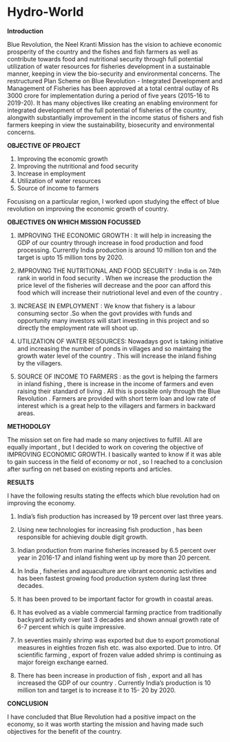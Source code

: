 # Hydro-World

**Introduction**

Blue Revolution, the Neel Kranti Mission has the vision to achieve economic prosperity of the country and the fishes and fish farmers as well as contribute towards food and nutritional security through full potential utilization of water resources for fisheries development in a sustainable manner, keeping in view the bio-security and environmental concerns. The restructured Plan Scheme on Blue Revolution - Integrated Development and Management of Fisheries has been approved at a total central outlay of Rs 3000 crore for implementation during a period of five years (2015-16 to 2019-20). It has many objectives like creating an enabling environment for integrated development of the full potential of fisheries of the country, alongwith substantially improvement in the income status of fishers and fish farmers keeping in view the sustainability, biosecurity and environmental concerns.

**OBJECTIVE OF PROJECT**
1. Improving the economic growth 
2. Improving the nutritional and food security 
3. Increase in employment 
4. Utilization of water resources 
5. Source of income to farmers 

Focusisng on a particular region, I worked upon studying the effect of blue revolution on improving the economic growth of country. 

**OBJECTIVES ON WHICH MISSION FOCUSSED**

1. IMPROVING THE ECONOMIC GROWTH : It will help in increasing the GDP of our country through increase in food production and food processing. Currently India production is around 10 million ton and the target is upto 15 million tons by 2020. 

2. IMPROVING THE NUTRITIONAL AND FOOD SECURITY : India is on 74th rank in world in food security . When we increase the production the price level of the fisheries will decrease and the poor can afford this food which will increase their nutriotional level and even of the country .

3. INCREASE IN EMPLOYMENT : We know that fishery is a labour consuming sector .So when the govt provides with funds and opportunity many investors will start investing in this project and so directly the employment rate will shoot up. 

4. UTILIZATION OF WATER RESOURCES: Nowadays govt is taking initiative and increasing the number of ponds in villages and so maintaing the growth water level of the country . This will increase the inland fishing by the villagers. 

5. SOURCE OF INCOME TO FARMERS : as the govt is helping the farmers in inland fishing , there is increase in the income of farmers and even raising their standard of living . All this is possible only through the Blue Revolution . Farmers are provided with short term loan and low rate of interest which is a great help to the villagers and farmers in backward areas. 


**METHODOLGY**

The mission set on fire had made so many onjectives to fulfill. All are equally important , but I decided to work on covering the objective of IMPROVING ECONOMIC GROWTH. I basically wanted to know if it was able to gain success in the field of economy or not , so I reached to a conclusion after surfing on net based on existing reports and articles. 

**RESULTS**
 
I have the following results stating the effects which blue revolution had on improving the economy. 

1. India’s fish production has increased by 19 percent over last three years.

2. Using new technologies for increasing fish production , has been responsible for achieving double digit growth. 

3. Indian production from marine fisheries increased by 6.5 percent over year in 2016-17 and inland fishing went up by more than 20 percent.

4. In India , fisheries and aquaculture are vibrant economic activities and has been fastest growing food production system during last three decades. 

5. It has been proved to be important factor for growth in coastal areas. 

6. It has evolved as a viable commercial farming practice from traditionally backyard activity over last 3 decades and shown annual growth rate of 6-7 percent which is quite impressive. 

7. In seventies mainly shrimp was exported but due to export promotional measures in eighties frozen fish etc. was also exported. Due to intro. Of scientific farming , export of frozen value added shrimp is continuing as major foreign exchange earned. 

8. There has been increase in production of fish , export and all has increased the GDP of our country . Currently India’s production is 10 million ton and target is to increase it to 15- 20 by 2020.

**CONCLUSION**

I have concluded that Blue Revolution had a positive impact on the economy, so it was worth starting the mission and having made such objectives for the benefit of the country. 
